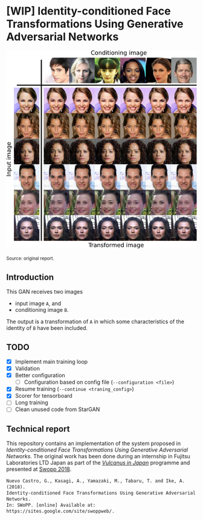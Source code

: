 # [WIP] Identity-conditioned Face Transformations Using Generative Adversarial Networks

<p align="center"><img src="assets/img/demo_validation.jpg" /></p>
<small aling="center">Source: original report.</small>

## Introduction
This GAN receives two images

- input image `A`, and
- conditioning image `B`.

The output is a transformation of `A` in which some characteristics of the identity of `B` have been included.


## TODO

- [x] Implement main training loop
- [x] Validation
- [x] Better configuration
    - [ ] Configuration based on config file (`--configuration <file>`)
- [x] Resume training (`--continue <traning_config>`)
- [x] Scorer for tensorboard
- [ ] Long training
- [ ] Clean unused code from StarGAN

## Technical report
This repository contains an implementation of the system proposed in
_Identity-conditioned Face Transformations Using Generative Adversarial
Networks_. The original work has been done during an internship in Fujitsu
Laboratories LTD Japan as part of the [_Vulcanus in Japan_](https://www.eu-japan.eu/events/vulcanus-japan) programme and presented at [Swopp 2018](https://sites.google.com/site/swoppweb/).

    Nuevo Castro, G., Kasagi, A., Yamazaki, M., Tabaru, T. and Ike, A. (2018).
    Identity-conditioned Face Transformations Using Generative Adversarial Networks.
    In: SWoPP. [online] Available at: https://sites.google.com/site/swoppweb/.
